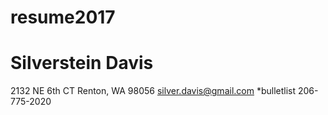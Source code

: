 # resume2017
# Silverstein Davis
2132 NE 6th CT Renton, WA 98056
silver.davis@gmail.com *bulletlist 206-775-2020
